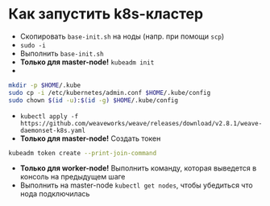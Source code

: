 # Как запустить k8s-кластер
- Cкопировать ```base-init.sh``` на ноды (напр. при помощи ```scp```)
- ```sudo -i```
- Выполнить ```base-init.sh```
- <b>Только для master-node!</b> ```kubeadm init```
-
```bash
mkdir -p $HOME/.kube
sudo cp -i /etc/kubernetes/admin.conf $HOME/.kube/config
sudo chown $(id -u):$(id -g) $HOME/.kube/config
```
- ```kubectl apply -f https://github.com/weaveworks/weave/releases/download/v2.8.1/weave-daemonset-k8s.yaml```
- <b>Только для master-node!</b> Создать токен
```bash
kubeadm token create --print-join-command
```
- <b>Только для worker-node!</b> Выполнить команду, которая выведется в консоль на предыдущем шаге
- Выполнить на master-node ```kubectl get nodes```, чтобы убедиться что нода подключилась
